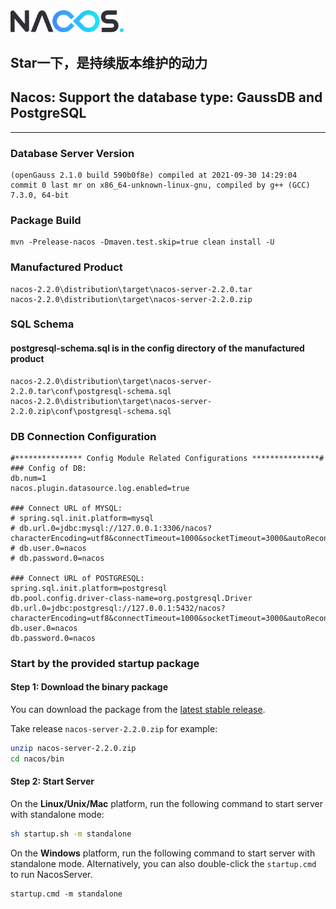 
<img src="doc/Nacos_Logo.png" width="36%" syt height="36%" />

## Star一下，是持续版本维护的动力

## Nacos: Support the database type: GaussDB and PostgreSQL

-------
### Database Server Version
```
(openGauss 2.1.0 build 590b0f8e) compiled at 2021-09-30 14:29:04 commit 0 last mr on x86_64-unknown-linux-gnu, compiled by g++ (GCC) 7.3.0, 64-bit
```

### Package Build
```
mvn -Prelease-nacos -Dmaven.test.skip=true clean install -U
```

### Manufactured Product
```
nacos-2.2.0\distribution\target\nacos-server-2.2.0.tar
nacos-2.2.0\distribution\target\nacos-server-2.2.0.zip
```
### SQL Schema
#### postgresql-schema.sql is in the config directory of the manufactured product
```
nacos-2.2.0\distribution\target\nacos-server-2.2.0.tar\conf\postgresql-schema.sql
nacos-2.2.0\distribution\target\nacos-server-2.2.0.zip\conf\postgresql-schema.sql
```
### DB Connection Configuration
```
#*************** Config Module Related Configurations ***************#
### Config of DB:
db.num=1
nacos.plugin.datasource.log.enabled=true
 
### Connect URL of MYSQL:
# spring.sql.init.platform=mysql
# db.url.0=jdbc:mysql://127.0.0.1:3306/nacos?characterEncoding=utf8&connectTimeout=1000&socketTimeout=3000&autoReconnect=true&useUnicode=true&useSSL=false&serverTimezone=UTC
# db.user.0=nacos
# db.password.0=nacos
 
### Connect URL of POSTGRESQL:
spring.sql.init.platform=postgresql
db.pool.config.driver-class-name=org.postgresql.Driver
db.url.0=jdbc:postgresql://127.0.0.1:5432/nacos?characterEncoding=utf8&connectTimeout=1000&socketTimeout=3000&autoReconnect=true&useUnicode=true&useSSL=false&serverTimezone=UTC
db.user.0=nacos
db.password.0=nacos
```

### Start by the provided startup package

#### Step 1: Download the binary package 

You can download the package from the [latest stable release](https://github.com/alibaba/nacos/releases).  

Take release `nacos-server-2.2.0.zip` for example:
```sh
unzip nacos-server-2.2.0.zip
cd nacos/bin 
``` 

#### Step 2: Start Server

On the **Linux/Unix/Mac** platform, run the following command to start server with standalone mode: 
```sh
sh startup.sh -m standalone
```

On the **Windows** platform, run the following command to start server with standalone mode.  Alternatively, you can also double-click the `startup.cmd` to run NacosServer.
```
startup.cmd -m standalone
```
